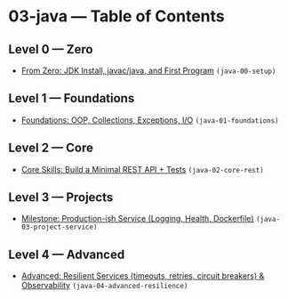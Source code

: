 # 03-java — Table of Contents

## Level 0 — Zero

- [From Zero: JDK Install, javac/java, and First Program](java-00-setup.md) `(java-00-setup)`

## Level 1 — Foundations

- [Foundations: OOP, Collections, Exceptions, I/O](java-01-foundations.md) `(java-01-foundations)`

## Level 2 — Core

- [Core Skills: Build a Minimal REST API + Tests](java-02-core-rest.md) `(java-02-core-rest)`

## Level 3 — Projects

- [Milestone: Production-ish Service (Logging, Health, Dockerfile)](java-03-project-service.md) `(java-03-project-service)`

## Level 4 — Advanced

- [Advanced: Resilient Services (timeouts, retries, circuit breakers) & Observability](java-04-advanced-resilience.md) `(java-04-advanced-resilience)`
